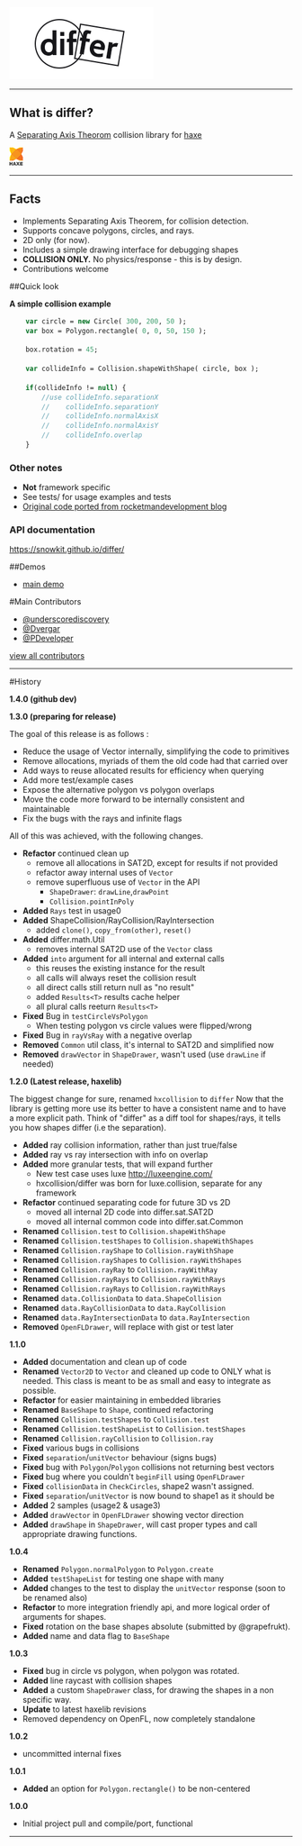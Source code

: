 
[![Logo](docs/images/logo.png)](./index.html)

---
## What is differ?

A [Separating Axis Theorom](http://en.wikipedia.org/wiki/Hyperplane_separation_theorem) collision library for [haxe](http://haxe.org)

[ ![haxe](docs/images/haxe.png) ](http://haxe.org)

----

## Facts

- Implements Separating Axis Theorem, for collision detection.
- Supports concave polygons, circles, and rays.
- 2D only (for now).
- Includes a simple drawing interface for debugging shapes
- **COLLISION ONLY.** No physics/response - this is by design.
- Contributions welcome

##Quick look

**A simple collision example**

```haxe
    var circle = new Circle( 300, 200, 50 );
    var box = Polygon.rectangle( 0, 0, 50, 150 );

    box.rotation = 45;

    var collideInfo = Collision.shapeWithShape( circle, box );

    if(collideInfo != null) {
        //use collideInfo.separationX
        //    collideInfo.separationY
        //    collideInfo.normalAxisX
        //    collideInfo.normalAxisY
        //    collideInfo.overlap
    }
```

### Other notes

- **Not** framework specific
- See tests/ for usage examples and tests
- [Original code ported from rocketmandevelopment blog](http://rocketmandevelopment.com/2010/05/19/separation-of-axis-theorem-for-collision-detection/)

### API documentation

https://snowkit.github.io/differ/

##Demos

- [main demo](http://underscorediscovery.com/sven/differ/usage0)

#Main Contributors

- [@underscorediscovery](http://github.com/underscorediscovery)
- [@Dvergar](http://github.com/Dvergar)
- [@PDeveloper](http://github.com/PDeveloper)

[view all contributors](https://github.com/snowkit/differ/graphs/contributors)

---

#History

**1.4.0 (github dev)**

**1.3.0 (preparing for release)**

The goal of this release is as follows : 
- Reduce the usage of Vector internally, simplifying the code to primitives
- Remove allocations, myriads of them the old code had that carried over
- Add ways to reuse allocated results for efficiency when querying
- Add more test/example cases
- Expose the alternative polygon vs polygon overlaps
- Move the code more forward to be internally consistent and maintainable
- Fix the bugs with the rays and infinite flags

All of this was achieved, with the following changes.

- **Refactor** continued clean up
    - remove all allocations in SAT2D, except for results if not provided
    - refactor away internal uses of `Vector`
    - remove superfluous use of `Vector` in the API
        + `ShapeDrawer`: `drawLine`,`drawPoint`
        + `Collision.pointInPoly`
- **Added** `Rays` test in usage0
- **Added** ShapeCollision/RayCollision/RayIntersection
    - added `clone()`, `copy_from(other)`, `reset()`
- **Added** differ.math.Util
    - removes internal SAT2D use of the `Vector` class
- **Added** `into` argument for all internal and external calls
    - this reuses the existing instance for the result
    - all calls will always reset the collision result
    - all direct calls still return null as "no result"
    - added `Results<T>` results cache helper
    - all plural calls reeturn `Results<T>`
- **Fixed** Bug in `testCircleVsPolygon`
    - When testing polygon vs circle values were flipped/wrong
- **Fixed** Bug in `rayVsRay` with a negative overlap
- **Removed** `Common` util class, it's internal to SAT2D and simplified now 
- **Removed** `drawVector` in `ShapeDrawer`, wasn't used (use `drawLine` if needed)

**1.2.0 (Latest release, haxelib)**

 The biggest change for sure, renamed `hxcollision` to `differ`
 Now that the library is getting more use its better to have a consistent name
 and to have a more explicit path. Think of "differ" as a diff tool for shapes/rays, 
 it tells you how shapes differ (i.e the separation).

 - **Added** ray collision information, rather than just true/false
 - **Added** ray vs ray intersection with info on overlap
 - **Added** more granular tests, that will expand further
    - New test case uses luxe http://luxeengine.com/
    - hxcollision/differ was born for luxe.collision, separate for any framework
 - **Refactor** continued separating code for future 3D vs 2D
    - moved all internal 2D code into differ.sat.SAT2D
    - moved all internal common code into differ.sat.Common
 - **Renamed** `Collision.test` to `Collision.shapeWithShape`
 - **Renamed** `Collision.testShapes` to `Collision.shapeWithShapes`
 - **Renamed** `Collision.rayShape` to `Collision.rayWithShape`
 - **Renamed** `Collision.rayShapes` to `Collision.rayWithShapes`
 - **Renamed** `Collision.rayRay` to `Collision.rayWithRay`
 - **Renamed** `Collision.rayRays` to `Collision.rayWithRays`
 - **Renamed** `Collision.rayRays` to `Collision.rayWithRays`
 - **Renamed** `data.CollisionData` to `data.ShapeCollision`
 - **Renamed** `data.RayCollisionData` to `data.RayCollision`
 - **Renamed** `data.RayIntersectionData` to `data.RayIntersection`
 - **Removed** `OpenFLDrawer`, will replace with gist or test later

**1.1.0**
 - **Added** documentation and clean up of code
 - **Renamed** `Vector2D` to `Vector` and cleaned up code to ONLY what is needed. This class is meant to be as small and easy to integrate as possible.   
 - **Refactor** for easier maintaining in embedded libraries   
 - **Renamed** `BaseShape` to `Shape`, continued refactoring
 - **Renamed** `Collision.testShapes` to `Collision.test`
 - **Renamed** `Collision.testShapeList` to `Collision.testShapes`
 - **Renamed** `Collision.rayCollision` to `Collision.ray`
 - **Fixed** various bugs in collisions
 - **Fixed** `separation`/`unitVector` behaviour (signs bugs)
 - **Fixed** bug with `Polygon`/`Polygon` collisions not returning best vectors 
 - **Fixed** bug where you couldn't `beginFill` using `OpenFLDrawer`
 - **Fixed** `collisionData` in `CheckCircles`, shape2 wasn't assigned.
 - **Fixed** `separation`/`unitVector` is now bound to shape1 as it should be
 - **Added** 2 samples (usage2 & usage3)
 - **Added** `drawVector` in `OpenFLDrawer` showing vector direction
 - **Added** `drawShape` in `ShapeDrawer`, will cast proper types and call appropriate drawing functions.

**1.0.4**
 - **Renamed** `Polygon.normalPolygon` to `Polygon.create`
 - **Added** `testShapeList` for testing one shape with many
 - **Added** changes to the test to display the `unitVector` response (soon to be renamed also)
 - **Refactor** to more integration friendly api, and more logical order of arguments for shapes. 
 - **Fixed** rotation on the base shapes absolute (submitted by @grapefrukt). 
 - **Added** name and data flag to `BaseShape`

**1.0.3**
 - **Fixed** bug in circle vs polygon, when polygon was rotated.
 - **Added** line raycast with collision shapes
 - **Added** a custom `ShapeDrawer` class, for drawing the shapes in a non specific way. 
 - **Update** to latest haxelib revisions
 - Removed dependency on OpenFL, now completely standalone 

**1.0.2**
 - uncommitted internal fixes

**1.0.1**
 - **Added** an option for `Polygon.rectangle()` to be non-centered

**1.0.0**
 - Initial project pull and compile/port, functional

---

&nbsp;
